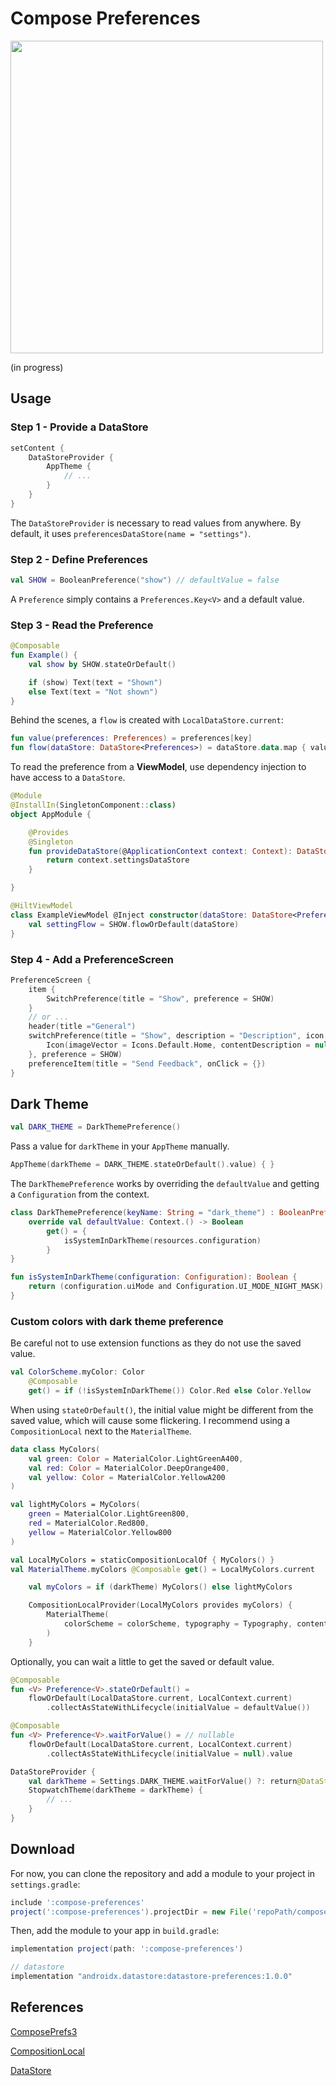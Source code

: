 # Compose Preferences

<img src="https://github-production-user-asset-6210df.s3.amazonaws.com/119967588/246880046-6be45205-d2c9-424d-9a81-5738bb8c717b.jpg" height="500"/>

(in progress)

## Usage

### Step 1 - Provide a DataStore

```kotlin
setContent {
    DataStoreProvider {
        AppTheme {
            // ...
        }
    }
}
```

The `DataStoreProvider` is necessary to read values from anywhere. By default, it uses `preferencesDataStore(name = "settings")`.

### Step 2 - Define Preferences

```kotlin
val SHOW = BooleanPreference("show") // defaultValue = false
```

A `Preference` simply contains a `Preferences.Key<V>` and a default value.

### Step 3 - Read the Preference

```kotlin
@Composable
fun Example() {
    val show by SHOW.stateOrDefault()

    if (show) Text(text = "Shown")
    else Text(text = "Not shown")
}
```

Behind the scenes, a `flow` is created with `LocalDataStore.current`:

```kotlin
fun value(preferences: Preferences) = preferences[key]
fun flow(dataStore: DataStore<Preferences>) = dataStore.data.map { value(it) }.distinctUntilChanged()
```

To read the preference from a **ViewModel**, use dependency injection to have access to a `DataStore`.

```kotlin
@Module
@InstallIn(SingletonComponent::class)
object AppModule {

    @Provides
    @Singleton
    fun provideDataStore(@ApplicationContext context: Context): DataStore<Preferences> {
        return context.settingsDataStore
    }

}
```

```kotlin
@HiltViewModel
class ExampleViewModel @Inject constructor(dataStore: DataStore<Preferences>) : ViewModel(){
    val settingFlow = SHOW.flowOrDefault(dataStore)
}
```

### Step 4 - Add a PreferenceScreen

```kotlin
PreferenceScreen {
    item {
        SwitchPreference(title = "Show", preference = SHOW)
    }
    // or ...
    header(title ="General")
    switchPreference(title = "Show", description = "Description", icon = {
        Icon(imageVector = Icons.Default.Home, contentDescription = null)
    }, preference = SHOW)
    preferenceItem(title = "Send Feedback", onClick = {})
}
```

## Dark Theme

```kotlin
val DARK_THEME = DarkThemePreference()
```

Pass a value for `darkTheme` in your `AppTheme` manually.

```kotlin
AppTheme(darkTheme = DARK_THEME.stateOrDefault().value) { }
```

The `DarkThemePreference` works by overriding the `defaultValue` and getting a `Configuration` from the context.

```kotlin
class DarkThemePreference(keyName: String = "dark_theme") : BooleanPreference(keyName) {
    override val defaultValue: Context.() -> Boolean
        get() = {
            isSystemInDarkTheme(resources.configuration)
        }
}

fun isSystemInDarkTheme(configuration: Configuration): Boolean {
    return (configuration.uiMode and Configuration.UI_MODE_NIGHT_MASK) == Configuration.UI_MODE_NIGHT_YES
}
```

### Custom colors with dark theme preference

Be careful not to use extension functions as they do not use the saved value.

```kotlin
val ColorScheme.myColor: Color
    @Composable
    get() = if (!isSystemInDarkTheme()) Color.Red else Color.Yellow
```

When using `stateOrDefault()`, the initial value might be different from the saved value, which will cause some flickering. I recommend using a `CompositionLocal` next to the `MaterialTheme`.

```kotlin
data class MyColors(
    val green: Color = MaterialColor.LightGreenA400,
    val red: Color = MaterialColor.DeepOrange400,
    val yellow: Color = MaterialColor.YellowA200
)

val lightMyColors = MyColors(
    green = MaterialColor.LightGreen800,
    red = MaterialColor.Red800,
    yellow = MaterialColor.Yellow800
)

val LocalMyColors = staticCompositionLocalOf { MyColors() }
val MaterialTheme.myColors @Composable get() = LocalMyColors.current
```

```kotlin
    val myColors = if (darkTheme) MyColors() else lightMyColors

    CompositionLocalProvider(LocalMyColors provides myColors) {
        MaterialTheme(
            colorScheme = colorScheme, typography = Typography, content = content
        )
    }
```

Optionally, you can wait a little to get the saved or default value.

```kotlin
@Composable
fun <V> Preference<V>.stateOrDefault() =
    flowOrDefault(LocalDataStore.current, LocalContext.current)
        .collectAsStateWithLifecycle(initialValue = defaultValue())

@Composable
fun <V> Preference<V>.waitForValue() = // nullable
    flowOrDefault(LocalDataStore.current, LocalContext.current)
        .collectAsStateWithLifecycle(initialValue = null).value
```

```kotlin
DataStoreProvider {
    val darkTheme = Settings.DARK_THEME.waitForValue() ?: return@DataStoreProvider
    StopwatchTheme(darkTheme = darkTheme) {
        // ...
    }
}
```

## Download

For now, you can clone the repository and add a module to your project in `settings.gradle`:

```groovy
include ':compose-preferences'
project(':compose-preferences').projectDir = new File('repoPath/compose-preferences')
```

Then, add the module to your app in `build.gradle`:

```groovy
implementation project(path: ':compose-preferences')

// datastore
implementation "androidx.datastore:datastore-preferences:1.0.0"
```

## References

[ComposePrefs3](https://github.com/JamalMulla/ComposePrefs3/tree/master)

[CompositionLocal](https://developer.android.com/jetpack/compose/compositionlocal)

[DataStore](https://developer.android.com/topic/libraries/architecture/datastore)
